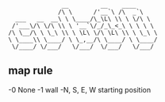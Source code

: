 
                   __         __    ____      
                  /\ \      /'__`\ /\  _`\    
      ___   __  __\ \ \____/\_\L\ \\ \ \/\ \  
     /'___\/\ \/\ \\ \ '__`\/_/_\_<_\ \ \ \ \ 
    /\ \__/\ \ \_\ \\ \ \L\ \/\ \L\ \\ \ \_\ \
    \ \____\\ \____/ \ \_,__/\ \____/ \ \____/
     \/____/ \/___/   \/___/  \/___/   \/___/ 
                                              
                                              

## map rule

-0 None
-1 wall
-N, S, E, W starting position
